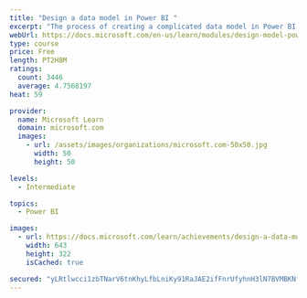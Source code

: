 ```yaml
---
title: "Design a data model in Power BI "
excerpt: "The process of creating a complicated data model in Power BI is straightforward. If your data is coming in from more than one transactional system, before you know it, you can have dozens of tables that you have to work with. Building a great data model is about simplifying the disarray. A star schema is one way to simplify a data model, and you’ll learn about the terminology and implementation of them in this module. You will also learn about why choosing the correct data granularity is important for performance and usability of your Power BI reports. Finally, you’ll learn about improving performance with your Power BI data models."
webUrl: https://docs.microsoft.com/en-us/learn/modules/design-model-power-bi/
type: course
price: Free
length: PT2H8M
ratings:
  count: 3446
  average: 4.7568197
heat: 59

provider:
  name: Microsoft Learn
  domain: microsoft.com
  images:
    - url: /assets/images/organizations/microsoft.com-50x50.jpg
      width: 50
      height: 50

levels:
  - Intermediate

topics:
  - Power BI

images:
  - url: https://docs.microsoft.com/learn/achievements/design-a-data-model-in-power-bi-social.png
    width: 643
    height: 322
    isCached: true

secured: "yLRtlwcci1zbTNarV6tnKhyLfbLniKy91RaJAE2ifFnrUfyhnH3lN7BVMBKNfNk7EXIRgs+W2BiX0GuyUPpZ0kERawKjR90fUPMYrHLVdYfvSToYp7uJtx71BVvGqYJiPDQY16NMLZ3TNoknrUIjG8Km4wd+L3mjoVSxq7dGYKndlnZP58ExPWrSt7bKl4PnnuFCIJJXM/oJhUqWVO316tRL3DSxdZ2nlbu27QsDVH3xgyG7nGoSdKnQT2dV+aKmpLqy9Gzhveq79Rc+AWm+mYAzUauFuRvl02BW+jdSCmRkWtvBvinlBiyuU++V6fW7AcpJch9DzFRg+4bz4Awd6r3NFYxJDKXH0O2DXPVoE9fjVU0XAyRqd3oMNBCl4nPpeCGd+vFZ0sSxJdwDrAX4o2Q/jaVpCJQHOQuce4H6Xsg=;rfJmPJJmZWl9b6kRx4CMQA=="
---
```


